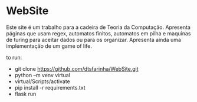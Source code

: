 # WebSite
Este site é um trabalho para a cadeira de Teoria da Computação. Apresenta páginas que usam regex, automatos finitos, automatos em pilha e maquinas de turing para aceitar dados ou para os organizar. Apresenta ainda uma implementação de um 
game of life.

to run:
- git clone https://github.com/dtsfarinha/WebSite.git
- python –m venv virtual
- virtual/Scripts/activate
- pip install -r requirements.txt
- flask run

